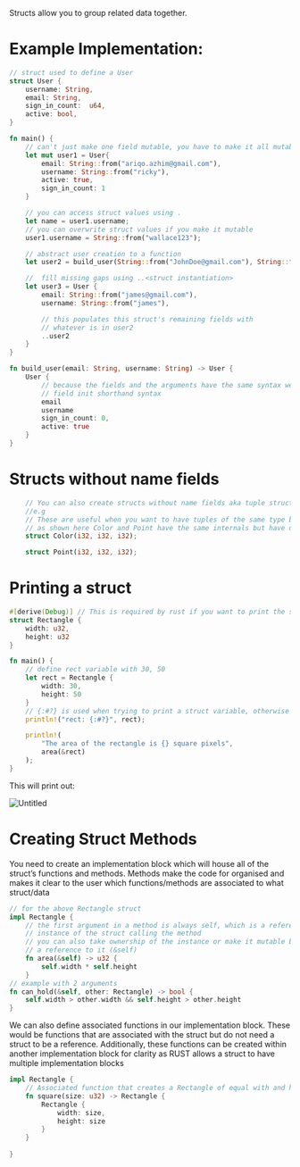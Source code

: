 Structs allow you to group related data together.

# Example Implementation:

```rust
// struct used to define a User 
struct User {
    username: String,
    email: String,
    sign_in_count:  u64,
    active: bool,
}

fn main() {
    // can't just make one field mutable, you have to make it all mutable
    let mut user1 = User{
        email: String::from("ariqo.azhim@gmail.com"),
        username: String::from("ricky"),
        active: true,
        sign_in_count: 1
    }

    // you can access struct values using .
    let name = user1.username;
    // you can overwrite struct values if you make it mutable
    user1.username = String::from("wallace123");

    // abstract user creation to a function
    let user2 = build_user(String::from("JohnDoe@gmail.com"), String::from("johnHoee");

    //  fill missing gaps using ..<struct instantiation>
    let user3 = User {
        email: String::from("james@gmail.com"),
        username: String::from("james"),

        // this populates this struct's remaining fields with
        // whatever is in user2
        ..user2
    }
}

fn build_user(email: String, username: String) -> User {
    User {
        // because the fields and the arguments have the same syntax we just say email and username
        // field init shorthand syntax
        email
        username
        sign_in_count: 0,
        active: true
    }
}
```

# Structs without name fields

```rust
    // You can also create structs without name fields aka tuple structs
    //e.g
    // These are useful when you want to have tuples of the same type but with different names
    // as shown here Color and Point have the same internals but have different names
    struct Color(i32, i32, i32);

    struct Point(i32, i32, i32);
```

# Printing a struct

```rust
#[derive(Debug)] // This is required by rust if you want to print the struct
struct Rectangle {
    width: u32,
    height: u32
}

fn main() {
    // define rect variable with 30, 50
    let rect = Rectangle {
        width: 30,
        height: 50
    }
    // {:#?} is used when trying to print a struct variable, otherwise it is normally {}
    println!("rect: {:#?}", rect);

    println!(
        "The area of the rectangle is {} square pixels",
        area(&rect)
    );
}
```

This will print out:

![Untitled](https://s3-us-west-2.amazonaws.com/secure.notion-static.com/9399dba0-0284-4ed0-a880-c621916196cf/Untitled.png)

# Creating Struct Methods

You need to create an implementation block which will house all of the struct’s functions and methods. Methods make the code for organised and makes it clear to the user which functions/methods are associated to what struct/data

```rust
// for the above Rectangle struct
impl Rectangle {
    // the first argument in a method is always self, which is a reference to the 
    // instance of the struct calling the method
    // you can also take ownership of the instance or make it mutable but in this case we just use
    // a reference to it (&self)
    fn area(&self) -> u32 {
        self.width * self.height
    }
// example with 2 arguments
fn can_hold(&self, other: Rectangle) -> bool {
	self.width > other.width && self.height > other.height
}
```

We can also define associated functions in our implementation block. These would be functions that are associated with the struct but do not need a struct to be a reference. Additionally, these functions can be created within another implementation block for clarity as RUST allows a struct to have multiple implementation blocks

```rust
impl Rectangle {
    // Associated function that creates a Rectangle of equal with and height
    fn square(size: u32) -> Rectangle {
        Rectangle {
            width: size,
            height: size
        }
    }
    
}
```